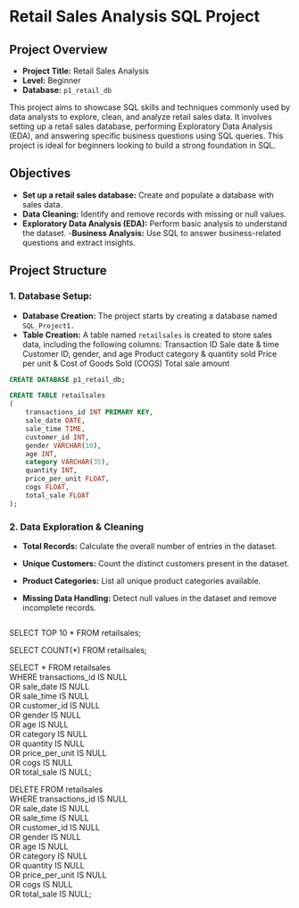  # Retail Sales Analysis SQL Project
 ## Project Overview
- **Project Title:** Retail Sales Analysis
- **Level:** Beginner
- **Database:** `p1_retail_db`

This project aims to showcase SQL skills and techniques commonly used by data analysts to explore, clean, and analyze retail sales data. It involves setting up a retail sales database, performing Exploratory Data Analysis (EDA), and answering specific business questions using SQL queries. This project is ideal for beginners looking to build a strong foundation in SQL.

 ## Objectives
- **Set up a retail sales database:** Create and populate a database with sales data.
- **Data Cleaning:** Identify and remove records with missing or null values.
- **Exploratory Data Analysis (EDA):** Perform basic analysis to understand the dataset.
-**Business Analysis:** Use SQL to answer business-related questions and extract insights.

 ## Project Structure
 ###  1. **Database Setup:**
 - **Database Creation:** The project starts by creating a database named `SQL_Project1.`
 - **Table Creation:** A table named `retailsales` is created to store sales data, including the following columns:
Transaction ID
Sale date & time
Customer ID, gender, and age
Product category & quantity sold
Price per unit & Cost of Goods Sold (COGS)
Total sale amount

``` sql
CREATE DATABASE p1_retail_db;

CREATE TABLE retailsales
(
    transactions_id INT PRIMARY KEY,
    sale_date DATE,	
    sale_time TIME,
    customer_id INT,	
    gender VARCHAR(10),
    age INT,
    category VARCHAR(35),
    quantity INT,
    price_per_unit FLOAT,	
    cogs FLOAT,
    total_sale FLOAT
);
```
 ### 2. **Data Exploration & Cleaning**
- **Total Records:** Calculate the overall number of entries in the dataset.
- **Unique Customers:** Count the distinct customers present in the dataset.
- **Product Categories:** List all unique product categories available.
- **Missing Data Handling:** Detect null values in the dataset and remove incomplete records.
  
  ```sql
SELECT TOP 10 * FROM retailsales;  

SELECT COUNT(*) FROM retailsales;  

SELECT * FROM retailsales  
WHERE transactions_id IS NULL  
   OR sale_date IS NULL  
   OR sale_time IS NULL  
   OR customer_id IS NULL  
   OR gender IS NULL  
   OR age IS NULL  
   OR category IS NULL  
   OR quantity IS NULL  
   OR price_per_unit IS NULL  
   OR cogs IS NULL  
   OR total_sale IS NULL;  

DELETE FROM retailsales  
WHERE transactions_id IS NULL  
   OR sale_date IS NULL  
   OR sale_time IS NULL  
   OR customer_id IS NULL  
   OR gender IS NULL  
   OR age IS NULL  
   OR category IS NULL  
   OR quantity IS NULL  
   OR price_per_unit IS NULL  
   OR cogs IS NULL  
   OR total_sale IS NULL;
  ```
  


























